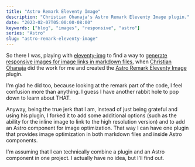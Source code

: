```yaml
---
title: "Astro Remark Eleventy Image"
description: "Christian Ohanaja's Astro Remark Eleventy Image plugin."
date: "2023-02-07T05:00:00-08:00"
keywords: ["blog", "images", "responsive", "astro"]
series: "Astro"
slug: "astro-remark-eleventy-image"
---
```


So there I was, playing with [eleventy-img](https://www.11ty.dev/docs/plugins/image/) to find a way to [generate responsive images for image links in markdown files](https://scottwillsey.com/episode-image-script/), when [Christian Ohanaja](https://cjohanaja.com) did the work for me and created the [Astro Remark Eleventy Image](https://github.com/ChrisOh431/astro-remark-eleventy-image) plugin.

I'm glad he did too, because looking at the remark part of the code, I feel confusion more than anything. I guess I have another rabbit hole to pop down to learn about THAT.

Anyway, being the true jerk that I am, instead of just being grateful and using his plugin, I forked it to add some additional options (such as the ability for the inline image to link to the high resolution version) and to add an Astro component for image optimization. That way I can have one plugin that provides image optimization in both markdown files and inside Astro components.

I'm assuming that I can technically combine a plugin and an Astro component in one project. I actually have no idea, but I'll find out.
